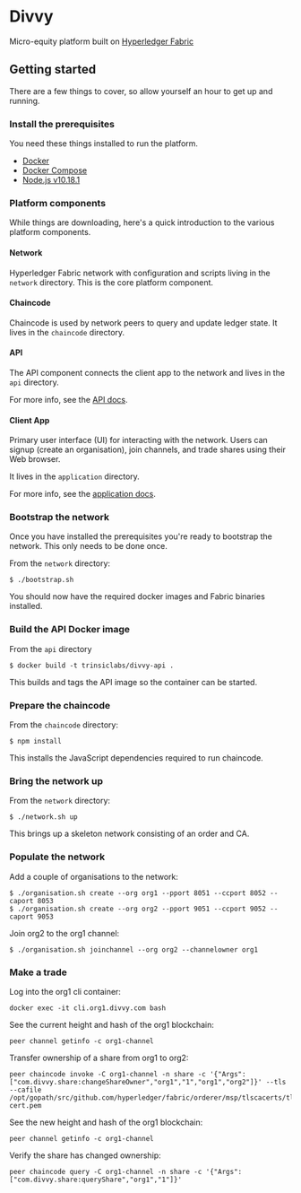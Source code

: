 # Divvy

Micro-equity platform built on
[Hyperledger Fabric](https://www.hyperledger.org/projects/fabric)

## Getting started

There are a few things to cover, so allow yourself an hour to get
up and running.

### Install the prerequisites

You need these things installed to run the platform.

* [Docker](https://docs.docker.com/install/)
* [Docker Compose](https://docs.docker.com/compose/install/)
* [Node.js v10.18.1](https://nodejs.org/dist/v10.18.1/)

### Platform components

While things are downloading, here's a quick introduction to the
various platform components.

#### Network

Hyperledger Fabric network with configuration and scripts living in
the `network` directory. This is the core platform component.

#### Chaincode

Chaincode is used by network peers to query and update ledger state.
It lives in the `chaincode` directory.

#### API

The API component connects the client app to the network and lives in
the `api` directory.

For more info, see the [API docs](./api/README.md).

#### Client App

Primary user interface (UI) for interacting with the network.
Users can signup (create an organisation), join channels,
and trade shares using their Web browser.

It lives in the `application` directory.

For more info, see the [application docs](./application/README.md).

### Bootstrap the network

Once you have installed the prerequisites you're ready to
bootstrap the network. This only needs to be done once.

From the `network` directory:

```
$ ./bootstrap.sh
```

You should now have the required docker images and Fabric binaries installed.

### Build the API Docker image

From the `api` directory

```
$ docker build -t trinsiclabs/divvy-api .
```

This builds and tags the API image so the container can be started.

### Prepare the chaincode

From the `chaincode` directory:

```
$ npm install
```

This installs the JavaScript dependencies required to run chaincode.

### Bring the network up

From the `network` directory:

```
$ ./network.sh up
```

This brings up a skeleton network consisting of an order and CA.

### Populate the network

Add a couple of organisations to the network:

```
$ ./organisation.sh create --org org1 --pport 8051 --ccport 8052 --caport 8053
$ ./organisation.sh create --org org2 --pport 9051 --ccport 9052 --caport 9053
```

Join org2 to the org1 channel:

```
$ ./organisation.sh joinchannel --org org2 --channelowner org1
```

### Make a trade

Log into the org1 cli container:

```
docker exec -it cli.org1.divvy.com bash
```

See the current height and hash of the org1 blockchain:

```
peer channel getinfo -c org1-channel
```

Transfer ownership of a share from org1 to org2:

```
peer chaincode invoke -C org1-channel -n share -c '{"Args":["com.divvy.share:changeShareOwner","org1","1","org1","org2"]}' --tls --cafile /opt/gopath/src/github.com/hyperledger/fabric/orderer/msp/tlscacerts/tlsca.divvy.com-cert.pem
```

See the new height and hash of the org1 blockchain:

```
peer channel getinfo -c org1-channel
```

Verify the share has changed ownership:

```
peer chaincode query -C org1-channel -n share -c '{"Args":["com.divvy.share:queryShare","org1","1"]}'
```
